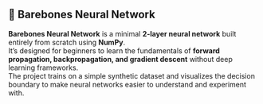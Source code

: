 ## 🧠 Barebones Neural Network

**Barebones Neural Network** is a minimal **2-layer neural network** built entirely from scratch using **NumPy**.  
It’s designed for beginners to learn the fundamentals of **forward propagation, backpropagation, and gradient descent** without deep learning frameworks.  
The project trains on a simple synthetic dataset and visualizes the decision boundary to make neural networks easier to understand and experiment with.
